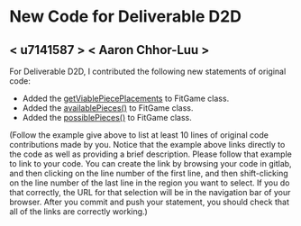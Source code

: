 # New Code for Deliverable D2D

## < u7141587 > < Aaron Chhor-Luu >

For Deliverable D2D, I contributed the following new statements of original code:

- Added the [getViablePiecePlacements](https://gitlab.cecs.anu.edu.au/u7113879/comp1110-ass2-wed13m/-/blob/master/src/comp1110/ass2/FitGame.java#L307-322) to FitGame class.
- Added the [availablePieces()](https://gitlab.cecs.anu.edu.au/u7113879/comp1110-ass2-wed13m/-/blob/master/src/comp1110/ass2/FitGame.java#L307-322) to FitGame class.
- Added the [possiblePieces()](https://gitlab.cecs.anu.edu.au/u7113879/comp1110-ass2-wed13m/-/blob/master/src/comp1110/ass2/FitGame.java#L307-322) to FitGame class.


(Follow the example give above to list at least 10 lines of original code contributions made by you. Notice that the example above links directly to the code as well as providing a brief description.   Please follow that example to link to your code.  You can create the link by browsing your code in gitlab, and then clicking on the line number of the first line, and then shift-clicking on the line number of the last line in the region you want to select.  If you do that correctly, the URL for that selection will be in the navigation bar of your browser.  After you commit and push your statement, you should check that all of the links are correctly working.)